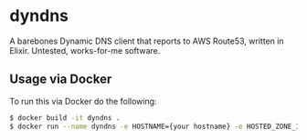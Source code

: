# dyndns

A barebones Dynamic DNS client that reports to AWS Route53, written in Elixir.
Untested, works-for-me software.

## Usage via Docker

To run this via Docker do the following:

```bash
$ docker build -it dyndns .
$ docker run --name dyndns -e HOSTNAME={your hostname} -e HOSTED_ZONE_ID={the hosted zone id from Route53} -e AWS_ACCESS_KEY_ID={your AWS key} -e AWS_SECRET_ACCESS_KEY={your AWS secret key}
```